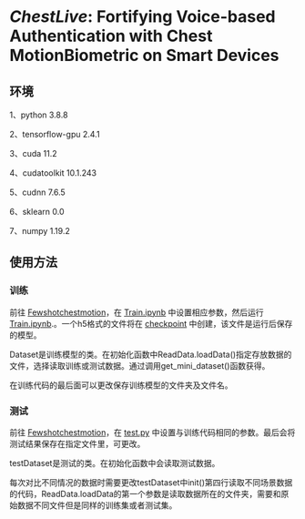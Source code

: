 # *ChestLive*: Fortifying Voice-based Authentication with Chest MotionBiometric on Smart Devices

## 环境

1、python 3.8.8

2、tensorflow-gpu 2.4.1

3、cuda 11.2

4、cudatoolkit 10.1.243

5、cudnn 7.6.5

6、sklearn 0.0

7、numpy  1.19.2

## 使用方法

### 训练

前往 [Fewshotchestmotion](https://github.com/MrWang98/ChestLive/tree/main/Fewshotchestmotion)，在 [Train.ipynb](https://github.com/MrWang98/ChestLive/blob/main/Fewshotchestmotion/Train.ipynb) 中设置相应参数，然后运行 [Train.ipynb](https://github.com/MrWang98/ChestLive/blob/main/Fewshotchestmotion/Train.ipynb).。一个h5格式的文件将在 [checkpoint](https://github.com/MrWang98/ChestLive/tree/main/checkpoint) 中创建，该文件是运行后保存的模型。

Dataset是训练模型的类。在初始化函数中ReadData.loadData()指定存放数据的文件，选择读取训练或测试数据。通过调用get_mini_dataset()函数获得。

在训练代码的最后面可以更改保存训练模型的文件夹及文件名。

### 测试

前往 [Fewshotchestmotion](https://github.com/MrWang98/ChestLive/tree/main/Fewshotchestmotion)，在 [test.py](https://github.com/MrWang98/ChestLive/blob/main/Fewshotchestmotion/test.py) 中设置与训练代码相同的参数。最后会将测试结果保存在指定文件里，可更改。

testDataset是测试的类。在初始化函数中会读取测试数据。

每次对比不同情况的数据时需要更改testDataset中init()第四行读取不同场景数据的代码，ReadData.loadData的第一个参数是读取数据所在的文件夹，需要和原始数据不同文件但是同样的训练集或者测试集。







